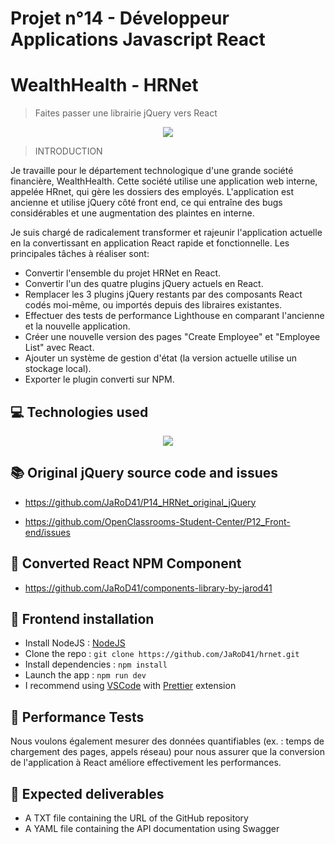# Projet n°14 - Développeur Applications Javascript React

# WealthHealth - HRNet

> Faites passer une librairie jQuery vers React

<p align="center">
  <img src="https://user.oc-static.com/upload/2020/08/14/15974125765772_image2.jpg">
</p>

> INTRODUCTION

Je travaille pour le département technologique d'une grande société financière, WealthHealth. Cette société utilise une application web interne, appelée HRnet, qui gère les dossiers des employés. L'application est ancienne et utilise jQuery côté front end, ce qui entraîne des bugs considérables et une augmentation des plaintes en interne.

Je suis chargé de radicalement transformer et rajeunir l'application actuelle en la convertissant en application React rapide et fonctionnelle. Les principales tâches à réaliser sont:

- Convertir l'ensemble du projet HRNet en React. 
- Convertir l'un des quatre plugins jQuery actuels en React. 
- Remplacer les 3 plugins jQuery restants par des composants React codés moi-même, ou importés depuis des libraires existantes.
- Effectuer des tests de performance Lighthouse en comparant l'ancienne et la nouvelle application. 
- Créer une nouvelle version des pages "Create Employee" et "Employee List" avec React.
- Ajouter un système de gestion d'état (la version actuelle utilise un stockage local).
- Exporter le plugin converti sur NPM.

## 💻 Technologies used

<p align="center">
  <a href="https://skillicons.dev">
    <img src="https://skillicons.dev/icons?i=css,react,jest,github,html,js,jquery,rollupjs,vite,vercel,vscode" />
  </a>
</p>

## 📚 Original jQuery source code and issues

- https://github.com/JaRoD41/P14_HRNet_original_jQuery

- https://github.com/OpenClassrooms-Student-Center/P12_Front-end/issues


## 🚀 Converted React NPM Component

- https://github.com/JaRoD41/components-library-by-jarod41


## 🚀 Frontend installation

- Install NodeJS : [NodeJS](https://nodejs.org/en/)
- Clone the repo : `git clone https://github.com/JaRoD41/hrnet.git`
- Install dependencies : `npm install`
- Launch the app : `npm run dev`
- I recommend using [VSCode](https://code.visualstudio.com/) with [Prettier](https://marketplace.visualstudio.com/items?itemName=esbenp.prettier-vscode) extension

## 📝 Performance Tests

Nous voulons également mesurer des données quantifiables (ex. : temps de chargement des pages, appels réseau) pour nous assurer que la conversion de l'application à React améliore effectivement les performances.





## 📝 Expected deliverables

- A TXT file containing the URL of the GitHub repository
- A YAML file containing the API documentation using Swagger
